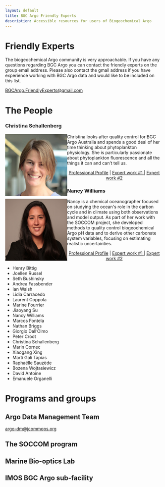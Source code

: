 ```yaml
---
layout: default
title: BGC Argo Friendly Experts
description: Accessible resources for users of Biogeochemical Argo
---
```


# Friendly Experts
The biogeochemical Argo community is very approachable. If you have any questions regarding BGC Argo you can contact the friendly experts on the group email address. Please also contact the gmail address if you have experience working with BGC Argo data and would like to be included on this list.

[BGCArgo.FriendlyExperts@gmail.com](mailto:BGCArgo.FriendlyExperts@gmail.com?)

# The People

### Christina Schallenberg
<div>
  <img align="left" width="200" height="200" hspace=”50” vspace=”50” src="./Profiles/C_Schallenberg.jpg">
  <p>Christina looks after quality control for BGC Argo Australia and spends a good deal of her time thinking about phytoplankton physiology. She is particularly passionate about phytoplankton fluorescence and all the things it can and can’t tell us.</p>
  <p style="text-align: center;"> 
  <a href = "https://www.utas.edu.au/profiles/staff/imas/christina-schallenberg">Professional Profile</a> | <a href ="https://www.frontiersin.org/articles/10.3389/fmars.2019.00595/full">Expert work #1 </a> | <a href ="https://bg.copernicus.org/articles/17/793/2020/">Expert work #2</a>
  </p>
 </div>

### Nancy Williams
<div>
  <img align="left" width="200" height="200" HSPACE=”50” VSPACE=”50” src="./Profiles/NL_Williams.png">
  <p>Nancy is a chemical oceanographer focused on studying the ocean's role in the carbon cycle and in climate using both observations and model output.  As part of her work with the SOCCOM project, she developed methods to quality control biogeochemical Argo pH data and to derive other carbonate system variables, focusing on estimating realistic uncertainties.</p>
  <p style="text-align: center;"> 
  <a href = "https://www.marine.usf.edu/nancy-williams/">Professional Profile</a> | <a href ="https://agupubs.onlinelibrary.wiley.com/doi/full/10.1002/2016GB005541">Expert work #1 </a> | <a href ="https://agupubs.onlinelibrary.wiley.com/doi/full/10.1002/2016GL068539">Expert work #2</a>
  </p>
 </div>
 
- Henry Bittig
- Joellen Russel
- Seth Bushinsky
- Andrea Fassbender
- Ian Walsh
- Lidia Carracedo
- Laurent Coppola
- Marine Fourrier
- Jiaoyang Su
- Nancy Williams
- Marcos Fontela
- Nathan Briggs
- Giorgio Dall’Olmo
- Peter Croot
- Christina Schallenberg
- Marin Cornec
- Xiaogang Xing
- Martí Galí Tàpias
- Raphaëlle Sauzède
- Bozena Wojtasiewicz
- David Antoine
- Emanuele Organelli

# Programs and groups
## Argo Data Management Team
[argo-dm@jcommops.org](mailto:argo-dm@jcommops.org?)

## The SOCCOM program


## Marine Bio-optics Lab


## IMOS BGC Argo sub-facility


